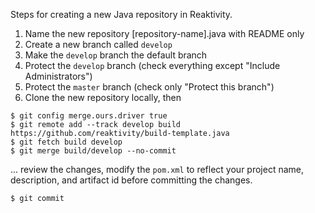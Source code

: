 Steps for creating a new Java repository in Reaktivity.

1. Name the new repository [repository-name].java with README only
2. Create a new branch called `develop`
3. Make the `develop` branch the default branch
4. Protect the `develop` branch (check everything except "Include Administrators")
5. Protect the `master` branch (check only "Protect this branch")
6. Clone the new repository locally, then
```
$ git config merge.ours.driver true
$ git remote add --track develop build https://github.com/reaktivity/build-template.java
$ git fetch build develop
$ git merge build/develop --no-commit
```
... review the changes, modify the `pom.xml` to reflect your project name, description, and artifact id before committing the changes.
```
$ git commit
```

